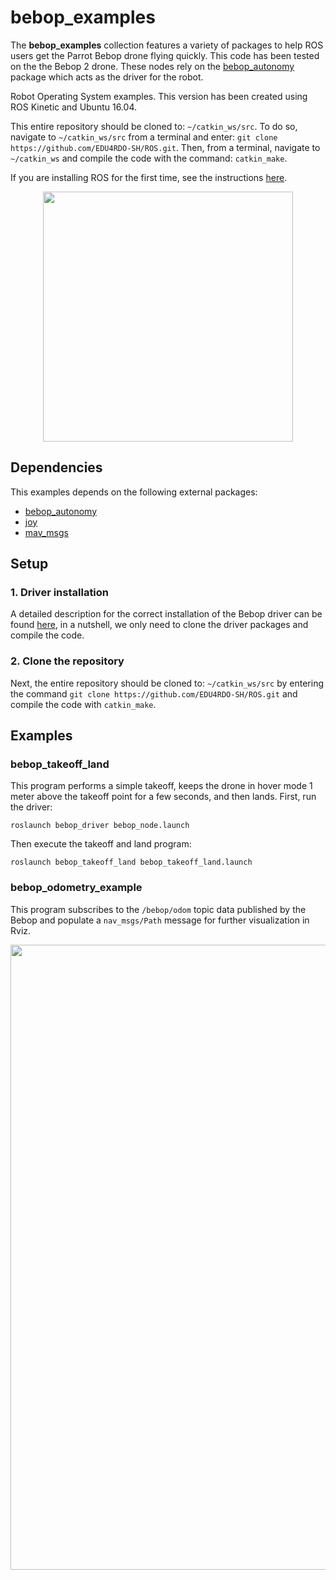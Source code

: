 # bebop_examples

The **bebop_examples** collection features a variety of packages to help ROS users get the Parrot Bebop drone flying quickly. This code has been tested on the the Bebop 2 drone. These nodes rely on the [bebop_autonomy](https://github.com/AutonomyLab/bebop_autonomy) package which acts as the driver for the robot.

Robot Operating System examples.  This version has been created using ROS Kinetic and Ubuntu 16.04.

This entire repository should be cloned to: ```~/catkin_ws/src```. To do so, navigate to ```~/catkin_ws/src``` from a terminal and enter: ```git clone https://github.com/EDU4RDO-SH/ROS.git```. Then, from a terminal, navigate to ```~/catkin_ws``` and compile the code with the command: ```catkin_make```.

If you are installing ROS for the first time, see the instructions [here](https://wiki.ros.org/kinetic/Installation/Ubuntu).

<p align="center"><img src="https://i.imgur.com/yY6nKXf.png" width="400" /></p>


## Dependencies
This examples depends on the following external packages:

- [bebop_autonomy](https://bebop-autonomy.readthedocs.io/en/latest/#)
- [joy](https://wiki.ros.org/joy)
- [mav_msgs](https://wiki.ros.org/mav_msgs)

## Setup

### 1. Driver installation
A detailed description for the correct installation of the Bebop driver can be found [here](https://bebop-autonomy.readthedocs.io/en/latest/installation.html), in a nutshell, we only need to clone the driver packages and compile the code.

### 2. Clone the repository
Next, the entire repository should be cloned to: ```~/catkin_ws/src``` by entering the command ```git clone https://github.com/EDU4RDO-SH/ROS.git``` and compile the code with ```catkin_make```.


## Examples

### bebop_takeoff_land
This program performs a simple takeoff, keeps the drone in hover mode 1 meter above the takeoff point for a few seconds, and then lands. First, run the driver:

```
roslaunch bebop_driver bebop_node.launch
```

Then execute the takeoff and land program:

```
roslaunch bebop_takeoff_land bebop_takeoff_land.launch
```

### bebop_odometry_example
This program subscribes to the ```/bebop/odom``` topic data published by the Bebop and populate a ```nav_msgs/Path``` message for further visualization in Rviz.


<p align="center"><img src="https://i.imgur.com/G9SAn9K.png" width="1000" /></p>
